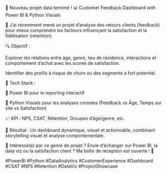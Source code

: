 🧠 Nouveau projet data terminé !
📊 Customer Feedback Dashboard with Power BI & Python Visuals

🚀 J’ai récemment mené un projet d’analyse des retours clients (feedback) pour mieux comprendre les facteurs influençant la satisfaction et la fidélisation (retention).

🔍 Objectif :

Explorer les relations entre âge, genre, lieu de résidence, interactions et comportement d’achat avec les scores de satisfaction.

Identifier des profils à risque de churn ou des segments à fort potentiel.

📌 Tech Stack :

🔵 Power BI pour le reporting interactif

🐍 Python Visuals pour les analyses croisées (Feedback vs Âge, Temps sur site vs Satisfaction)

📈 KPI : NPS, CSAT, Rétention, Groupes d’âge/genre, etc.

📎 Résultat :
Un dashboard dynamique, visuel et actionnable, combinant storytelling visuel et analyse comportementale.

💬 Intéressé(e) par ce genre de projet ? Envie d’échanger sur Power BI, la data viz ou la satisfaction client ? Ma boîte de réception est ouverte ! 🤝

#PowerBI #Python #DataAnalytics #CustomerExperience #Dashboard #CSAT #NPS #Retention #DataViz #ProjectShowcase
